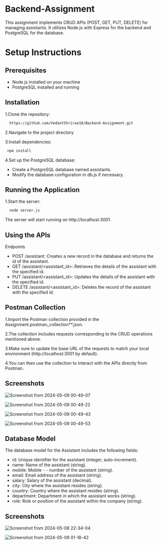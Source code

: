 
# Backend-Assignment

This assignment implements CRUD APIs (POST, GET, PUT, DELETE) for managing assistants. It utilizes Node.js with Express for the backend and PostgreSQL for the database.

# Setup Instructions



## Prerequisites

- Node.js installed on your machine
- PostgreSQL installed and running



## Installation

1.Clone the repository:

```bash
  https://github.com/VedantShrirao18/Backend-Assignment.git
```
2.Navigate to the project directory

3.Install dependencies:

```bash
 npm install

```
4.Set up the PostgreSQL database:
- Create a PostgreSQL database named assistants.
- Modify the database configuration in db.js if necessary.







    
## Running the Application

1.Start the server:

```bash
  node server.js
```
The server will start running on http://localhost:3001.




## Using the APIs

Endpoints

- POST /assistant: Creates a new record in the database and returns the id of the assistant.
- GET /assistant/<assistant_id>: Retrieves the details of the assistant with the specified id.
- PUT /assistant/<assistant_id>: Updates the details of the assistant with the specified id.
- DELETE /assistant/<assistant_id>: Deletes the record of the assistant with the specified id.





## Postman Collection

1.Import the Postman collection provided in the Assignment.postman_collection**.json.

2.The collection includes requests corresponding to the CRUD operations mentioned above.

3.Make sure to update the base URL of the requests to match your local environment (http://localhost:3001 by default).

4.You can then use the collection to interact with the APIs directly from Postman.









## Screenshots

![Screenshot from 2024-05-09 00-49-07](https://github.com/VedantShrirao18/Backend-Assignment/assets/122175901/6eb48e0f-b12b-4d3e-bc28-3d78cf17d915)

![Screenshot from 2024-05-09 00-49-22](https://github.com/VedantShrirao18/Backend-Assignment/assets/122175901/82a82ecb-60bf-4ea3-917b-27aef83ca937)

![Screenshot from 2024-05-09 00-49-43](https://github.com/VedantShrirao18/Backend-Assignment/assets/122175901/f350a1a4-cdf8-4330-90c8-87415f1b92e8)

![Screenshot from 2024-05-09 00-49-53](https://github.com/VedantShrirao18/Backend-Assignment/assets/122175901/04612332-bc96-4609-bb0f-4043f82bfb0c)



## Database Model

The database model for the Assistant includes the following fields:

- id: Unique identifier for the assistant (integer, auto-increment).
- name: Name of the assistant (string).
- mobile: Mobile - - number of the assistant (string).
- email: Email address of the assistant (string).
- salary: Salary of the assistant (decimal).
- city: City where the assistant resides (string).
- country: Country where the assistant resides (string).
- department: Department in which the assistant works (string).
- role: Role or position of the assistant within the company (string).


## Screenshots

![Screenshot from 2024-05-08 22-34-04](https://github.com/VedantShrirao18/Backend-Assignment/assets/122175901/8118ff71-0d71-4408-bdbc-f66729a2253c)

![Screenshot from 2024-05-09 01-18-42](https://github.com/VedantShrirao18/Backend-Assignment/assets/122175901/b0cd3d0b-564e-4abb-9798-d73837588aa6)




